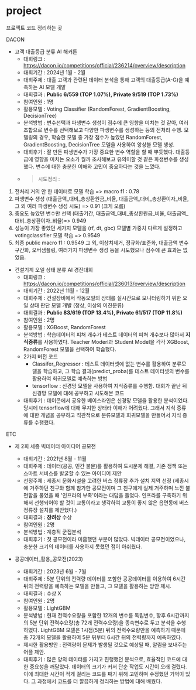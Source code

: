# project
프로젝트 코드 정리하는 곳

DACON
- 고객 대출등급 분류 AI 해커톤
  - 대회링크 : https://dacon.io/competitions/official/236214/overview/description
  - 대회기간 : 2024년 1월 - 2월
  - 대회주제 : 대출 고객과 관련된 데이터 분석을 통해 고객의 대출등급(A-G)을 예측하는 AI 모델 개발
  - 대회결과 : **Public 6/559 (TOP 1.07%), Private 9/519 (TOP 1.73%)**
  - 참여인원 : 1명
  - 활용모델 : Voting Classifier (RandomForest, GradientBoosting, DecisionTree)
  - 분석방법 : 변수선택과 파생변수 생성이 점수에 큰 영향을 미치는 것 같아, 여러 조합으로 변수를 선택해보고 다양한 파생변수를 생성하는 등의 전처리 수행. 모델링의 경우, 학습한 모델 중 가장 점수가 높았던 RandomForest, GradientBoosting, DecisionTree 모델을 사용하여 앙상블 모델 생성.
  - 대회후기 : 잘 만든 파생변수가 가장 중요한 변수 역할을 할 때 뿌듯했다. 대출등급에 영향을 미치는 요소가 뭘까 조사해보고 유의미할 것 같은 파생변수를 생성했다. 변수에 대한 충분한 이해와 고민이 중요하다는 것을 느꼈다.
  - > 시도정리 :
1) 전처리 거의 안 한 데이터로 모델 학습 => macro f1 : 0.78
2) 파생변수 생성 (대출금액_대비_총상환원금_비율, 대출금액_대비_총상환이자_비율, 그 외 여러 파생변수 생성 시도) => 0.91 (크게 오름)
3) 중요도 높았던 변수만 선택 (대출기간, 대출금액_대비_총상환원금_비율, 대출금액_대비_총상환이자_비율)=> 0.949
4) 성능이 가장 좋았던 세가지 모델을 (rf, dt, gbc) 모델별 가중치 다르게 설정하고 votingclassifier 모델 학습 => 0.9549
5) 최종 public macro f1 : 0.9549
그 외, 이상치제거, 정규화/표준화, 대출금액 변수 구간화, 오버샘플링, 여러가지 파생변수 생성 등을 시도했으나 점수에 큰 효과는 없었음.
    


- 건설기계 오일 상태 분류 AI 경진대회
  - 대회링크 : https://dacon.io/competitions/official/236013/overview/description
  - 대회기간 : 2022년 11월 - 12월
  - 대회주제 : 건설장비에서 작동오일의 상태를 실시간으로 모니터링하기 위한 오일 상태 판단 모델 개발 (정상, 이상의 이진분류)
  - 대회결과 : **Public  83/619 (TOP 13.4%), Private 61/517 (TOP 11.8%)**
  - 참여인원 : 2명
  - 활용모델 : XGBoost, RandomForest
  - 분석방법 : 학습데이터의 피쳐 개수가 테스트 데이터의 피쳐 개수보다 많아서 **지식증류**를 사용하였다. Teacher Moderl과 Student Model을 각각 XGBoost, RandomForest 모델을 선택하여 학습했다.
  - 2가지 버전 코드
      - Classifer_Regressor : 테스트 데이터셋에 없는 변수를 활용하여 분류모델을 학습하고, 그 학습 결과(predict_proba)를 테스트 데이터셋의 변수를 활용하여 회귀모델로 예측하는 방법
      - tensorflow : 신경망 모델을 사용하여 지식증류를 수행함.  대회가 끝난 뒤 신경망 모델에 대해 공부하고 시도해본 코드
  - 대회후기 : 데이콘에서 공유한 베이스라인은 신경망 모델을 활용한 분석이었다. 당시에 tensorflow에 대해 무지한 상태라 이해가 어려웠다. 그래서 지식 증류에 대한 개념을 공부하고 직관적으로 분류모델과 회귀모델을 만들어서 지식 증류를 수행했다.    


ETC
- 제 2회 세종 빅데이터 아이디어 공모전
  - 대회기간 : 2021년 8월 - 11월
  - 대회주제 : 데이터(공공, 민간 불문)를 활용하여 도시문제 해결, 기존 정책 또는 스마트 서비스를 발굴할 수 있는 아이디어 제안
  - 선정주제 : 세종시 문화시설을 고려한 버스 정류장 추가 설치 지역 선정
    (세종시에 거주하던 친구와 함께 참가한 공모전이며 그 친구에게 실제 거주하며 느낀 불편함을 물었을 때 '인프라의 부족'이라는 대답을 들었다. 인프라를 구축하기 위해서 선행되어야 할 것이 교통이라고 생각하여 교통이 좋지 않은 읍면동에 버스정류장 설치를 제안했다.)
  - 대회결과 : **장려상** 수상
  - 참여인원 : 2명
  - 분석방법 : 계층적 군집분석
  - 대회후기 : 첫 공모전이라 미흡했던 부분이 많았다. 빅데이터 공모전이었으나, 충분한 크기의 데이터를 사용하지 못했던 점이 아쉬웠다. 


- 공공데이터_활용_공모전(2023)
  - 대회기간 : 2023년 6월 - 7월
  - 대회주제 : 5분 단위의 전력량 데이터를 포함한 공공데이터를 이용하여 6시간 뒤의 전력량을 예측하는 모델을 만들고, 그 모델을 활용하는 방안 제시.
  - 대회결과 : 수상 X
  - 참여인원 : 2명
  - 활용모델 : LightGBM
  - 분석방법 : 현재 전력수요량을 포함한 12개의 변수를 독립변수, 향후 6시간까지의  5분 단위 전력수요량(총 72개 전력수요량)을 종속변수로 두고 분석을 수행하였다. LightGBM 모델은 1시점(5분) 뒤의 전력수요량만을 예측하기 때문에 총 72개의 모델을 활용하여 5분 뒤부터  6시간 뒤의 전력량까지 예측하였다.
   - 제시한 활용방안 : 전력량이 문제가 발생될 것으로 예상될 때, 알림을 보내주는 어플 제안.
   - 대회후기 : 많은 양의 데이터를 가지고 진행했던 분석으로, 효율적인 코드에 대한 중요성을 깨달았다. 데이터의 크기가 커서 단순 작업도 시간이 오래 걸렸다. 이에 최대한 시간이 적게 걸리는 코드를 짜기 위해 고민하며 수정했던 기억이 있다. 그 과정에서 코드를 더 깔끔하게 정리하는 방법에 대해 배웠다.
 
 
     
